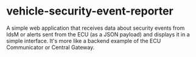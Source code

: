 # vehicle-security-event-reporter
A simple web application that receives data about security events from IdsM or alerts sent from the ECU (as a JSON payload) and displays it in a simple interface. It's more like a backend example of the ECU Communicator or Central Gateway.

